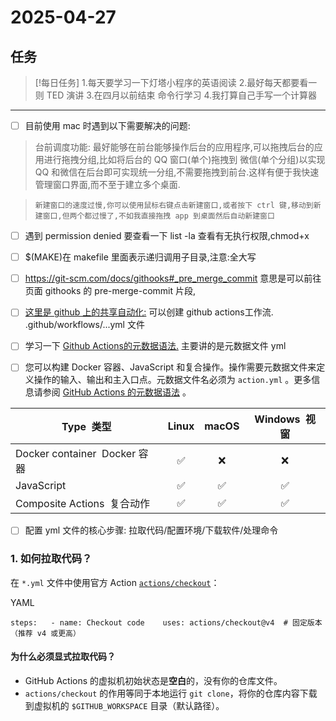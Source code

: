 # 2025-04-27

## 任务

>[!每日任务]
1.每天要学习一下灯塔小程序的英语阅读
2.最好每天都要看一则 TED 演讲
3.在四月以前结束 命令行学习
4.我打算自己手写一个计算器


---
- [ ] 目前使用 mac 时遇到以下需要解决的问题:
>    台前调度功能:
    最好能够在前台能够操作后台的应用程序,可以拖拽后台的应用进行拖拽分组,比如将后台的 QQ 窗口(单个)拖拽到 微信(单个分组)以实现 QQ 和微信在后台即可实现统一分组,不需要拖拽到前台.这样有便于我快速管理窗口界面,而不至于建立多个桌面.

>     新建窗口的速度过慢,你可以使用鼠标右键点击新建窗口,或者按下 ctrl 键,移动到新建窗口,但两个都过慢了,不如我直接拖拽 app 到桌面然后自动新建窗口



- [ ] 遇到 permission denied 要查看一下 list -la 查看有无执行权限,chmod+x

- [ ] $(MAKE)在 makefile 里面表示递归调用子目录,注意:全大写
- [ ] https://git-scm.com/docs/githooks#_pre_merge_commit
意思是可以前往页面 githooks 的 pre-merge-commit 片段,

- [ ] [这里是 github 上的共享自动化:](https://docs.github.com/en/actions/sharing-automations)
可以创建 github actions工作流.
.github/workflows/...yml 文件
- [ ] 学习一下
[Github Actions的元数据语法.](https://docs.github.com/en/actions/sharing-automations/creating-actions/metadata-syntax-for-github-actions)
主要讲的是元数据文件 yml
- [ ] 您可以构建 Docker 容器、JavaScript 和复合操作。操作需要元数据文件来定义操作的输入、输出和主入口点。元数据文件名必须为 `action.yml` 。更多信息请参阅 [GitHub Actions 的元数据语法](https://docs.github.com/en/actions/creating-actions/metadata-syntax-for-github-actions) 。

| Type  类型                    | Linux | macOS | Windows  视窗 |
| --------------------------- | :---: | :---: | :---------: |
| Docker container  Docker 容器 |   ✅   |   ❌   |      ❌      |
| JavaScript                  |   ✅   |   ✅   |      ✅      |
| Composite Actions  复合动作     |   ✅   |   ✅   |      ✅      |
- [ ] 配置 yml 文件的核心步骤:
拉取代码/配置环境/下载软件/处理命令
### 1. 如何拉取代码？

在 `*.yml` 文件中使用官方 Action [`actions/checkout`](https://github.com/actions/checkout)：

YAML

`steps:   - name: Checkout code    uses: actions/checkout@v4  # 固定版本（推荐 v4 或更高）`

#### **为什么必须显式拉取代码？**

- GitHub Actions 的虚拟机初始状态是**空白**的，没有你的仓库文件。
- `actions/checkout` 的作用等同于本地运行 `git clone`，将你的仓库内容下载到虚拟机的 `$GITHUB_WORKSPACE` 目录（默认路径）。
